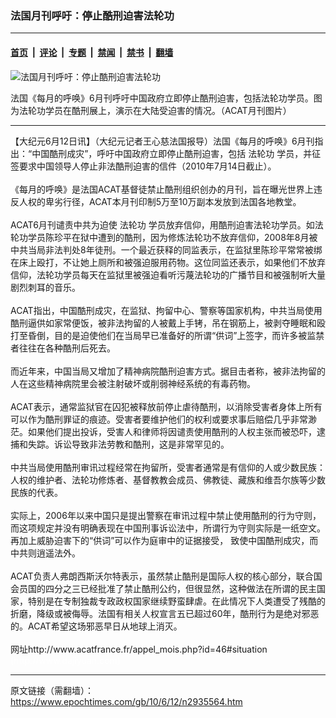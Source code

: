 ### 法国月刊呼吁：停止酷刑迫害法轮功

---

#### [首页](../../../..?n2935564) &nbsp;|&nbsp; [评论](../../../../../epoch-comment?n2935564) &nbsp;|&nbsp; [专题](../../../../../epoch-special?n2935564) &nbsp;|&nbsp; [禁闻](../../../../../epoch-news?n2935564) &nbsp;|&nbsp; [禁书](../../../../../books?n2935564) &nbsp;|&nbsp; [翻墙](https://github.com/gfw-breaker/nogfw/blob/master/README.md?n2935564)


<div><img alt="法国月刊呼吁：停止酷刑迫害法轮功" class="attachment-djy_600_400 size-djy_600_400 wp-post-image" src="https://i.epochtimes.com/assets/uploads/2010/06/1006120410301959.gif"/>
<div class="caption">
 <p>
  法国《每月的呼唤》6月刊呼吁中国政府立即停止酷刑迫害，包括法轮功学员。图为法轮功学员在酷刑展上，演示在大陆受迫害的情况。（ACAT月刊图片）
 </p>
</div></div><hr/><div class="post_content" id="artbody" itemprop="articleBody">
 <!-- article content begin -->
 <p>
  【大纪元6月12日讯】（大纪元记者王心慈法国报导）法国《每月的呼唤》6月刊指出：“中国酷刑成灾”，呼吁中国政府立即停止酷刑迫害，包括
  <ok href="https://www.epochtimes.com/gb/tag/%E6%B3%95%E8%BD%AE%E5%8A%9F.html">
   法轮功
  </ok>
  学员，并征签要求中国领导人停止非法酷刑迫害的信件（2010年7月14日截止）。
  <br/>
  <br/>
  《每月的呼唤》是法国ACAT基督徒禁止酷刑组织创办的月刊，旨在曝光世界上违反人权的卑劣行径，ACAT本月刊印制5万至10万副本发放到法国各地教堂。
  <br/>
  <br/>
  ACAT6月刊谴责中共为迫使
  <ok href="https://www.epochtimes.com/gb/tag/%E6%B3%95%E8%BD%AE%E5%8A%9F.html">
   法轮功
  </ok>
  学员放弃信仰，用酷刑迫害法轮功学员。如法轮功学员陈珍平在狱中遭到的酷刑，因为修炼法轮功不放弃信仰，2008年8月被中共当局非法判处8年徒刑。一个最近获释的同监表示，在监狱里陈珍平常常被绑在床上殴打，不让她上厕所和被强迫服用药物。这位同监还表示，如果他们不放弃信仰，法轮功学员每天在监狱里被强迫看听污蔑法轮功的广播节目和被强制听大量剧烈刺耳的音乐。
  <br/>
  <br/>
  ACAT指出，中国酷刑成灾，在监狱、拘留中心、警察等国家机构，中共当局使用酷刑逼供如家常便饭，被非法拘留的人被戴上手铐，吊在钢筋上，被剥夺睡眠和殴打至昏倒，目的是迫使他们在当局早已准备好的所谓“供词”上签字，而许多被监禁者往往在各种酷刑后死去。
  <br/>
  <br/>
  而近年来，中国当局又增加了精神病院酷刑迫害方式。据目击者称，被非法拘留的人在这些精神病院里会被注射破坏或削弱神经系统的有毒药物。
  <br/>
  <br/>
  ACAT表示，通常监狱官在囚犯被释放前停止虐待酷刑，以消除受害者身体上所有可以作为酷刑罪证的痕迹。受害者要维护他们的权利或要求事后赔偿几乎非常渺茫。如果他们提出投诉，受害人和律师将因谴责使用酷刑的人权主张而被恐吓，逮捕和失踪。诉讼导致非法劳教和酷刑，这是非常罕见的。
  <br/>
  <br/>
  中共当局使用酷刑审讯过程经常在拘留所，受害者通常是有信仰的人或少数民族：人权的维护者、法轮功修炼者、基督教教会成员、佛教徒、藏族和维吾尔族等少数民族的代表。
  <br/>
  <br/>
  实际上，2006年以来中国只是提出警察在审讯过程中禁止使用酷刑的行为守则，而这项规定并没有明确表现在中国刑事诉讼法中，所谓行为守则实际是一纸空文。再加上威胁迫害下的“供词”可以作为庭审中的证据接受， 致使中国酷刑成灾，而中共则逍遥法外。
  <br/>
  <br/>
  ACAT负责人弗朗西斯沃尔特表示，虽然禁止酷刑是国际人权的核心部分，联合国会员国的四分之三已经批准了禁止酷刑公约，但很显然，这种做法在所谓的民主国家，特别是在专制独裁专政政权国家继续野蛮肆虐。在此情况下人类遭受了残酷的折磨，降级或被侮辱。法国有相关人权宣言五已超过60年，酷刑行为是绝对邪恶的。ACAT希望这场邪恶早日从地球上消灭。
  <br/>
  <br/>
  网址http://www.acatfrance.fr/appel_mois.php?id=46#situation
  <font color="#ffffff">
   (http://www.dajiyuan.com)
  </font>
 </p>
 <!-- article content end -->
 <div id="below_article_ad">
 </div>
</div>


---

原文链接（需翻墙）：https://www.epochtimes.com/gb/10/6/12/n2935564.htm